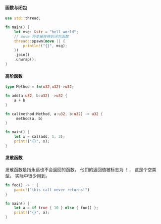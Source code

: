 
#### 函数与闭包
```rust
use std::thread;

fn main() {
    let msg: &str = "hell world";
    // move 将变量转移到闭包函数
    thread::spawn(move || {
        println!("{}", msg);
    })
    .join()
    .unwrap();
}
```

#### 高阶函数
```rust
type Method = fn(u32,u32)->u32;

fn add(a:u32, b:u32) ->u32 {
    a + b
}

fn cal(method:Method, a:u32, b:u32) -> u32 {
     method(a, b)
}

fn main() {
    let x = cal(add, 1, 2);
    print!("{}", x);
}
```

#### 发散函数
发散函数是指永远也不会返回的函数， 他们的返回值被标志为 ！， 这是个空类型。
实际中很少用到。
```rust
fn foo() -> ! {
    panic!("this call never returns!")
}

fn main() {
    let a = if true { 10 } else { foo() };
    print!("{}", a);
}
```

